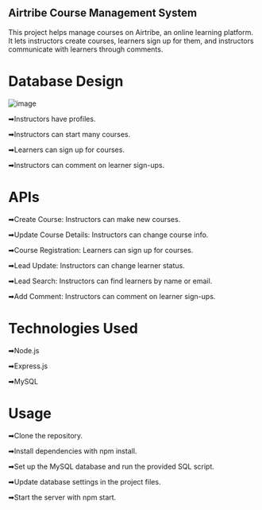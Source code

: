 ## Airtribe Course Management System
This project helps manage courses on Airtribe, an online learning platform. It lets instructors create courses, learners sign up for them, and instructors communicate with learners through comments.

# Database Design
![image](https://github.com/p-pranay-kumar/Airtribe-Internship-Assignment-Backend/assets/100279756/97fbe7fd-2af1-446d-a131-bd9c4b4555c8)

➡Instructors have profiles.

➡Instructors can start many courses.

➡Learners can sign up for courses.

➡Instructors can comment on learner sign-ups.


# APIs
➡Create Course: Instructors can make new courses.

➡Update Course Details: Instructors can change course info.

➡Course Registration: Learners can sign up for courses.

➡Lead Update: Instructors can change learner status.

➡Lead Search: Instructors can find learners by name or email.

➡Add Comment: Instructors can comment on learner sign-ups.

# Technologies Used

➡Node.js

➡Express.js

➡MySQL

# Usage
➡Clone the repository.

➡Install dependencies with npm install.

➡Set up the MySQL database and run the provided SQL script.

➡Update database settings in the project files.

➡Start the server with npm start.
